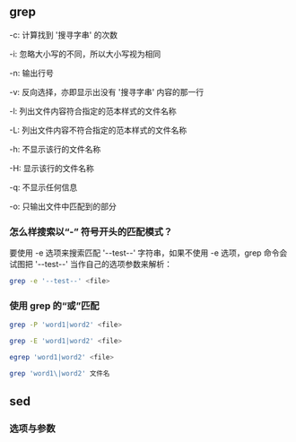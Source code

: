 

## grep

-c: 计算找到 '搜寻字串' 的次数

-i: 忽略大小写的不同，所以大小写视为相同

-n: 输出行号

-v: 反向选择，亦即显示出没有 '搜寻字串' 内容的那一行

-l: 列出文件内容符合指定的范本样式的文件名称

-L: 列出文件内容不符合指定的范本样式的文件名称

-h: 不显示该行的文件名称

-H: 显示该行的文件名称

-q: 不显示任何信息

-o: 只输出文件中匹配到的部分

### 怎么样搜索以“-” 符号开头的匹配模式？

要使用 -e 选项来搜索匹配 '--test--' 字符串，如果不使用 -e 选项，grep 命令会试图把 '--test--' 当作自己的选项参数来解析：

```sh
grep -e '--test--' <file>
```

### 使用 grep 的“或”匹配

```sh
grep -P 'word1|word2' <file>

grep -E 'word1|word2' <file>

egrep 'word1|word2' <file>

grep 'word1\|word2' 文件名
```

## sed

### 选项与参数

